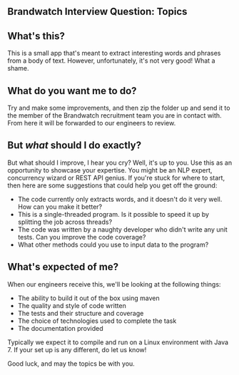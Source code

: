 Brandwatch Interview Question: Topics
-------------------------------------
## What's this?
This is a small app that's meant to extract interesting words and phrases from a body of text. However, unfortunately, it's not very good! What a shame.

## What do you want me to do?
Try and make some improvements, and then zip the folder up and send it to the member of the Brandwatch recruitment team you are in contact with. From here it will be forwarded to our engineers to review.

## But *what* should I do exactly?
But what should I improve, I hear you cry? Well, it's up to you. Use this as an opportunity to showcase your expertise. You might be an NLP expert, concurrency wizard or REST API genius. If you're stuck for where to start, then here are some suggestions that could help you get off the ground:

*  The code currently only extracts words, and it doesn't do it very well. How can you make it better?
*  This is a single-threaded program. Is it possible to speed it up by splitting the job across threads?
*  The code was written by a naughty developer who didn't write any unit tests. Can you improve the code coverage?
*  What other methods could you use to input data to the program?

## What's expected of me?
When our engineers receive this, we'll be looking at the following things:

* The ability to build it out of the box using maven
* The quality and style of code written
* The tests and their structure and coverage
* The choice of technologies used to complete the task
* The documentation provided 

Typically we expect it to compile and run on a Linux environment with Java 7. If your set up is any different, do let us know!

Good luck, and may the topics be with you.
